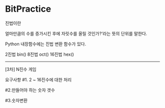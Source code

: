 # BitPractice

진법이란

얼마만큼의 수를 증가시킨 후에 자릿수를 올릴 것인가?’라는 뜻의 단위를 말한다.


Python 내장함수에는 진법 변환 함수가 있다.

2진법 bin()
8진법 oct()
16진법 hex()

<hr>

[3차] N진수 게임

요구사항 
#1. 2 ~ 16진수에 대한 처리

#2.만들어야 하는 숫자 갯수

#3.숫자변환

